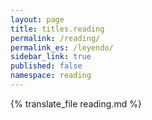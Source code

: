 ```yaml
---
layout: page
title: titles.reading
permalink: /reading/
permalink_es: /leyendo/
sidebar_link: true
published: false
namespace: reading
---
```


{% translate_file reading.md %}